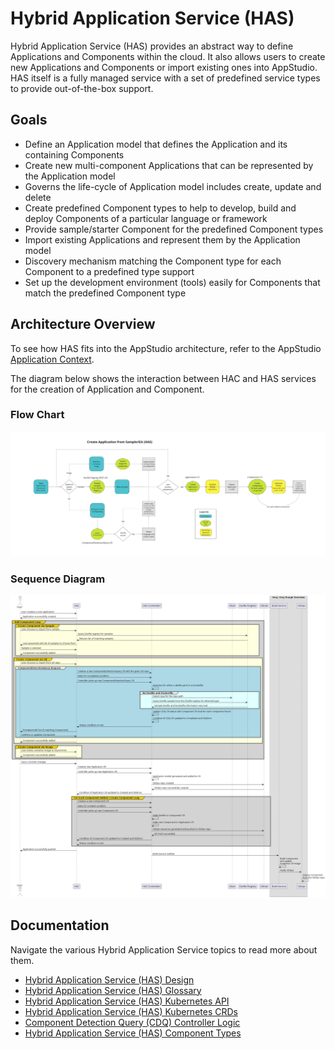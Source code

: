 # Hybrid Application Service (HAS)

Hybrid Application Service (HAS) provides an abstract way to define Applications and Components within the cloud. It also allows users to create new Applications and Components or import existing ones into AppStudio. HAS itself is a fully managed service with a set of predefined service types to provide out-of-the-box support.

## Goals
- Define an Application model that defines the Application and its containing Components
- Create new multi-component Applications that can be represented by the Application model
- Governs the life-cycle of Application model includes create, update and delete
- Create predefined Component types to help to develop, build and deploy Components of a particular language or framework
- Provide sample/starter Component for the predefined Component types
- Import existing Applications and represent them by the Application model
- Discovery mechanism matching the Component type for each Component to a predefined type support
- Set up the development environment (tools) easily for Components that match the predefined Component type



## Architecture Overview
To see how HAS fits into the AppStudio architecture, refer to the AppStudio [Application Context](./index.md#application-context).

The diagram below shows the interaction between HAC and HAS services for the creation of Application and Component.

### Flow Chart

![](../diagrams/hybrid-application-service/has-application-component-create.jpg)

### Sequence Diagram

![](../diagrams/hybrid-application-service/has-create-application-seqeuence.png)

## Documentation

Navigate the various Hybrid Application Service topics to read more about them.

- [Hybrid Application Service (HAS) Design](./HAS/hybrid-application-service-design.md)
- [Hybrid Application Service (HAS) Glossary](./HAS/hybrid-application-service-glossary.md)
- [Hybrid Application Service (HAS) Kubernetes API](./HAS/hybrid-application-service-api.md)
- [Hybrid Application Service (HAS) Kubernetes CRDs](./HAS/hybrid-application-service-crds.md)
- [Component Detection Query (CDQ) Controller Logic](./HAS/component-detection-query-controller-logic.md)
- [Hybrid Application Service (HAS) Component Types](./HAS/hybrid-application-service-component-types.md)
